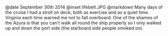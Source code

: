 @date		September 30th 2014
@inset		lifebelt.JPG
@markdown
Many days of the cruise I had a stroll on deck, both as exercise and as a quiet time.
Virginia each time warned me not to fall overboard.  One of the shames of the Azura is that
you can't walk all round the ship properly so I only walked up and down the port side (the
starboard side people smoked on).
